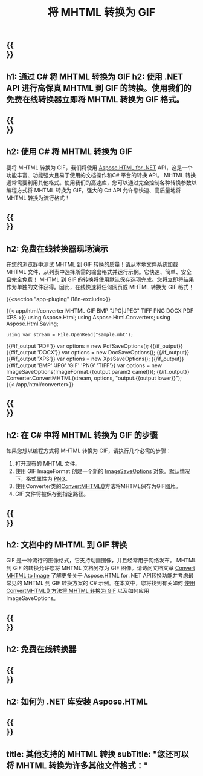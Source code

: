 ﻿---
translation: true
template: /templates/_template-conversion-child.md
title: 将 MHTML 转换为 GIF
description: 在 C# 中将 MHTML 转换为 GIF。在 ASP.NET 或任何 .NET 应用程序中轻松使用转换器 API。免费试用在线 MHTML 到 GIF 转换器！
url: /net/conversion/mhtml-to-gif/
family: html
platformtag: net
feature: conversion
informat: MHTML
outformat: GIF
otherformats: DOCX PDF XPS BMP GIF JPEG PNG TIFF
---

{{<section banner>}}
---
h1: 通过 C# 将 MHTML 转换为 GIF
h2: 使用 .NET API 进行高保真 MHTML 到 GIF 的转换。使用我们的免费在线转换器立即将 MHTML 转换为 GIF 格式。
---

{{<section overview>}}
---
h2: 使用 C# 将 MHTML 转换为 GIF
---

要将 MHTML 转换为 GIF，我们将使用 [Aspose.HTML for .NET](https://products.aspose.com/html/net/) API，这是一个功能丰富、功能强大且易于使用的文档操作和C# 平台的转换 API。 MHTML 转换通常需要利用其他格式。使用我们的高速库，您可以通过完全控制各种转换参数以编程方式将 MHTML 转换为 GIF。强大的 C# API 允许您快速、高质量地将 MHTML 转换为流行格式！

{{<section demos>}}
---
h2: 免费在线转换器现场演示
---

在您的浏览器中测试 MHTML 到 GIF 转换的质量！请从本地文件系统加载 MHTML 文件，从列表中选择所需的输出格式并运行示例。它快速、简单、安全且完全免费！ MHTML 到 GIF 的转换将使用默认保存选项完成。您将立即将结果作为单独的文件获得。因此，在线快速将任何网页或 MHTML 转换为 GIF 格式！

{{<section "app-pluging" i18n-exclude>}}

{{< app/html/converter MHTML GIF BMP "JPG|JPEG" TIFF PNG DOCX PDF XPS >}}
using Aspose.Html;
using Aspose.Html.Converters;
using Aspose.Html.Saving;

    using var stream = File.OpenRead("sample.mht");
{{#if_output 'PDF'}}
    var options = new PdfSaveOptions();
{{/if_output}}
{{#if_output 'DOCX'}}
    var options = new DocSaveOptions();
{{/if_output}}
{{#if_output 'XPS'}}
    var options = new XpsSaveOptions();
{{/if_output}}
{{#if_output 'BMP' 'JPG' 'GIF' 'PNG' 'TIFF'}}
    var options = new ImageSaveOptions(ImageFormat.{{output param2 camel}});
{{/if_output}}
    Converter.ConvertMHTML(stream, options, "output.{{output lower}}");   
{{< /app/html/converter>}} 


{{<section steps>}}
---
h2: 在 C# 中将 MHTML 转换为 GIF 的步骤
---

如果您想以编程方式将 MHTML 转换为 GIF，请执行几个必需的步骤：

1. 打开现有的 MHTML 文件。
1. 使用 GIF ImageFormat 创建一个新的 [ImageSaveOptions](https://reference.aspose.com/html/net/aspose.html.saving/imagesaveoptions) 对象。默认情况下，格式属性为 [PNG](https://reference.aspose.com/html/net/aspose.html.rendering.image/imageformat)。
1. 使用Converter类的[ConvertMHTML()](https://reference.aspose.com/html/net/aspose.html.converters/converter/convertmhtml/)方法将MHTML保存为GIF图片。
1. GIF 文件将被保存到指定路径。

{{<section documentation>}}
---
h2: 文档中的 MHTML 到 GIF 转换
---

GIF 是一种流行的图像格式，它支持动画图像，并且经常用于网络发布。 MHTML 到 GIF 的转换允许您将 MHTML 文档另存为 GIF 图像。请访问文档文章 [Convert MHTML to Image](https://docs.aspose.com/html/net/converting-between-formats/mhtml-to-image/) 了解更多关于 Aspose.HTML for .NET API转换功能并考虑最常见的 MHTML 到 GIF 转换方案的 C# 示例。在本文中，您将找到有关如何 <a href="https://docs.aspose.com/html/net/converting-between-formats/mhtml-to-image/#convert-mhtml-to-gif " target="_blank">使用 ConvertMHTML() 方法将 MHTML 转换为 GIF</a> 以及如何应用 ImageSaveOptions。

{{<section online-converters>}}
---
h2: 免费在线转换器
---

{{<section get-started>}}
---
h2: 如何为 .NET 库安装 Aspose.HTML
---

{{<section other-conversions>}}
---
title: 其他支持的 MHTML 转换
subTitle: "您还可以将 MHTML 转换为许多其他文件格式："
---
